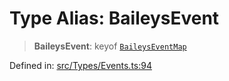 # Type Alias: BaileysEvent

> **BaileysEvent**: keyof [`BaileysEventMap`](BaileysEventMap.md)

Defined in: [src/Types/Events.ts:94](https://github.com/Fokusdotid/Baileys/blob/b457796e9982984bfe7323cdd6fea8bc613c4ed0/src/Types/Events.ts#L94)
